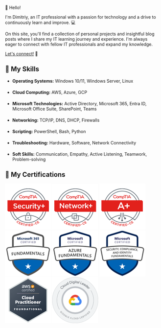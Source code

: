 👋 Hello! 

I'm Dimitriy, an IT professional with a passion for technology and a drive to continuously learn and improve. 💻

On this site, you'll find a collection of personal projects and insightful blog posts where I share my IT learning journey and experience. I'm always eager to connect with fellow IT professionals and expand my knowledge. 

<a href="https://linkedin.com/dleontev" target="_blank" rel="noopener noreferrer">Let's connect!</a> 🤝

## 🧰 My Skills 

* **Operating Systems:** Windows 10/11, Windows Server, Linux
* **Cloud Computing:** AWS, Azure, GCP
* **Microsoft Technologies:** Active Directory, Microsoft 365, Entra ID, Microsoft Office Suite, SharePoint, Teams
* **Networking:** TCP/IP, DNS, DHCP, Firewalls
* **Scripting:** PowerShell, Bash, Python
* **Troubleshooting:** Hardware, Software, Network Connectivity
* **Soft Skills:** Communication, Empathy, Active Listening, Teamwork, Problem-solving

## 🏅 My Certifications 

<div>
  <a href="https://www.comptia.org/certifications/security+" target="_blank" rel="noopener noreferrer"><img src="/certs/comptia-security-ce-certification.png" alt="CompTIA Security+" width="150" /></a> 
  <a href="https://www.comptia.org/certifications/network+" target="_blank" rel="noopener noreferrer"><img src="/certs/comptia-network-ce-certification.1.png" alt="CompTIA Network+" width="150" /></a> 
  <a href="https://www.comptia.org/certifications/a" target="_blank" rel="noopener noreferrer"><img src="/certs/comptia-a-ce-certification.1.png" alt="CompTIA A+" width="150" /></a> 
</div>

<div>
  <a href="https://learn.microsoft.com/en-us/certifications/exams/ms-900" target="_blank" rel="noopener noreferrer"><img src="/certs/ms900.png" alt="Microsoft 365 Fundamentals" width="150" /></a> 
  <a href="https://learn.microsoft.com/en-us/certifications/exams/az-900" target="_blank" rel="noopener noreferrer"><img src="/certs/az900.png" alt="Microsoft Azure Fundamentals" width="150" /></a> 
  <a href="https://learn.microsoft.com/en-us/certifications/exams/sc-900" target="_blank" rel="noopener noreferrer"><img src="/certs/sc900.png" alt="Microsoft Security, Compliance, and Identity Fundamentals" width="150" /></a> 
</div>

<div>
  <a href="https://aws.amazon.com/certification/certified-cloud-practitioner/" target="_blank" rel="noopener noreferrer"><img src="/certs/aws-certified-cloud-practitioner.png" alt="AWS Certified Cloud Practitioner" width="150" /></a> 
  <a href="https://cloud.google.com/certification/cloud-digital-leader" target="_blank" rel="noopener noreferrer"><img src="/certs/cloud-digital-leader-certification.png" alt="Google Cloud Digital Leader" width="150" /></a> 
</div>

<style>
  /* Basic responsive design for smaller screens */
  @media (max-width: 768px) { 
    div {
      display: flex;
      flex-wrap: wrap; /* Allow items to wrap onto multiple lines */
      justify-content: center; /* Center the items horizontally */
    }
    img {
      max-width: 48%; /* Make images take up almost half the screen width */
      margin: 5px; /* Add some space between images */
    }
  }
  
  li {
    margin-bottom: 20px;
  }
</style>